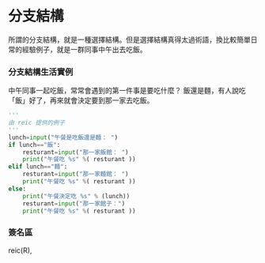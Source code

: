 # 分支結構

所謂的分支結構，就是一種選擇結構。但是選擇結構真得太過術語，換比較簡單日常的經驗例子，就是一群同事中午出去吃飯。

### 分支結構生活實例

中午同事一起吃飯，常常會遇到的第一件事是要吃什麼？ 飯還是麵，有人說吃「飯」好了，再來就會決定要到那一家去吃飯。

```Python
'''
由 reic 提供的例子
'''
lunch=input("午餐是吃飯還是麵： ")
if lunch=="飯":
    resturant=input("那一家飯館： ")
    print("午餐吃 %s" %( resturant ))
elif lunch=="麵":
    resturant=input("那一家麵館： ")
    print("午餐吃 %s" %( resturant ))
else:
    print("午餐決定吃 %s" % (lunch))
    resturant=input("那一家館子：")
    print("午餐吃 %s" %( resturant ))
```    



### 簽名區

reic(R),  